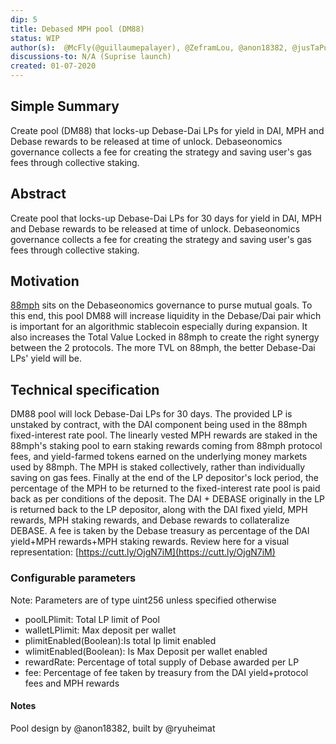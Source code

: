 ```yaml
---
dip: 5
title: Debased MPH pool (DM88)
status: WIP
author(s):  @McFly(@guillaumepalayer), @ZeframLou, @anon18382, @jusTaPunkk (@PunkUnknown), Ryuhei Matsuda (@ryuheimat)
discussions-to: N/A (Suprise launch)
created: 01-07-2020
---
```

## Simple Summary
Create pool (DM88) that locks-up Debase-Dai LPs for yield in DAI, MPH and Debase rewards to be released at time of unlock. Debaseonomics governance collects a fee for creating the strategy and saving user's gas fees through collective staking.

## Abstract
Create pool that locks-up Debase-Dai LPs for 30 days for yield in DAI, MPH and Debase rewards to be released at time of unlock. Debaseonomics governance collects a fee for creating the strategy and saving user's gas fees through collective staking.

## Motivation
[88mph](https://88mph.app/) sits on the Debaseonomics governance to purse mutual goals. To this end, this pool DM88 will increase liquidity in the Debase/Dai pair which is important for an algorithmic stablecoin especially during expansion. It also increases the Total Value Locked in 88mph to create the right synergy between the 2 protocols. The more TVL on 88mph, the better Debase-Dai LPs' yield will be.

## Technical specification
DM88 pool will lock Debase-Dai LPs for 30 days. The provided LP is unstaked by contract, with the DAI component being used in the 88mph fixed-interest rate pool. 
The linearly vested MPH rewards are staked in the 88mph's staking pool to earn staking rewards coming from 88mph protocol fees, and yield-farmed tokens earned on the underlying money markets used by 88mph. The MPH is staked collectively, rather than individually saving on gas fees.
Finally at the end of the LP depositor's lock period, the percentage of the MPH to be returned to the fixed-interest rate pool is paid back as per conditions of the deposit. The DAI + DEBASE originally in the LP is returned back to the LP depositor, along with the DAI fixed yield, MPH rewards, MPH staking rewards, and Debase rewards to collateralize DEBASE. A fee is taken by the Debase treasury as percentage of the DAI yield+MPH rewards+MPH staking rewards.
Review here for a visual representation: [https://cutt.ly/OjgN7iM](https://cutt.ly/OjgN7iM)

### Configurable parameters 
Note: Parameters are of type uint256 unless specified otherwise
* poolLPlimit: Total LP limit of Pool
* walletLPlimit: Max deposit per wallet
* plimitEnabled(Boolean):Is total lp limit enabled 
* wlimitEnabled(Boolean): Is Max Deposit per wallet enabled 
* rewardRate: Percentage of total supply of Debase awarded per LP
* fee: Percentage of fee taken by treasury from the DAI yield+protocol fees and MPH rewards

#### Notes
Pool design by @anon18382, built by @ryuheimat

